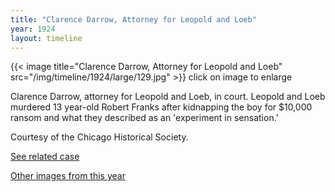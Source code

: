 ```yaml
---
title: "Clarence Darrow, Attorney for Leopold and Loeb"
year: 1924
layout: timeline
---
```


{{< image title="Clarence Darrow, Attorney for Leopold and Loeb" src="/img/timeline/1924/large/129.jpg" >}}
click on image to enlarge

Clarence Darrow, attorney for Leopold and Loeb, in court. Leopold and Loeb murdered 13 year-old Robert Franks after kidnapping the boy for $10,000 ransom and what they described as an 'experiment in sensation.' 

Courtesy of the Chicago Historical Society. 

[See related case](/database/5866/)

[Other images from this year](/historical/timeline/1924)